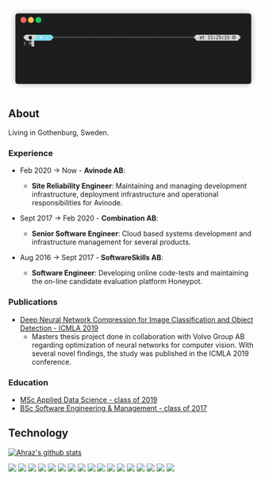 <p align="center">
  <img src="https://github.com/AhrazA/AhrazA/blob/master/static/terminal.gif?raw=true">
</p>

## About

Living in Gothenburg, Sweden.

### Experience

 - Feb 2020 -> Now - **Avinode AB**:
    - **Site Reliability Engineer**: Maintaining and managing development infrastructure, deployment infrastructure and operational responsibilities for Avinode.

 - Sept 2017 -> Feb 2020 - **Combination AB**:
    - **Senior Software Engineer**: Cloud based systems development and infrastructure management for several products.

 - Aug 2016 -> Sept 2017 - **SoftwareSkills AB**:
    - **Software Engineer**: Developing online code-tests and maintaining the on-line candidate evaluation platform Honeypot.

### Publications

- [Deep Neural Network Compression for Image Classification and Object Detection - ICMLA 2019](https://arxiv.org/abs/1910.02747)
  - Masters thesis project done in collaboration with Volvo Group AB regarding optimization of neural networks for computer vision. With several novel findings, the study was published in the ICMLA 2019 conference.

### Education

- [MSc Applied Data Science - class of 2019](https://www.gu.se/en/study-gothenburg/applied-data-science-masters-programme-n2ads)
- [BSc Software Engineering & Management - class of 2017](https://www.gu.se/en/study-gothenburg/software-engineering-and-management-masters-programme-n2sof)


## Technology

[![Ahraz's github stats](https://github-readme-stats.vercel.app/api?username=AhrazA&count_private=true&show_icons=true&theme=darcula)](https://github.com/anuraghazra/github-readme-stats)

![](https://img.shields.io/badge/OS-Linux-informational?style=flat&logo=Linux&logoColor=white&color=2bbc8a)
![](https://img.shields.io/badge/OS-Windows-informational?style=flat&logo=Windows&logoColor=white&color=2bbc8a)
![](https://img.shields.io/badge/OS-OSX-informational?style=flat&logo=Apple&logoColor=white&color=2bbc8a)
![](https://img.shields.io/badge/EDITOR-Vim-informational?style=flat&logo=Vim&logoColor=white&color=2bbc8a)
![](https://img.shields.io/badge/CODE-Python-informational?style=flat&logo=Python&logoColor=white&color=2bbc8a)
![](https://img.shields.io/badge/CODE-C%23-informational?style=flat&logo=C%20Sharp&logoColor=white&color=2bbc8a)
![](https://img.shields.io/badge/CODE-JavaScript-informational?style=flat&logo=JavaScript&logoColor=white&color=2bbc8a)
![](https://img.shields.io/badge/CODE-Golang-informational?style=flat&logo=Golang&logoColor=white&color=2bbc8a)
![](https://img.shields.io/badge/TOOLS-Docker-informational?style=flat&logo=Docker&logoColor=white&color=2bbc8a)
![](https://img.shields.io/badge/TOOLS-Kubernetes-informational?style=flat&logo=Kubernetes&logoColor=white&color=2bbc8a)
![](https://img.shields.io/badge/TOOLS-Helm-informational?style=flat&logo=Helm&logoColor=white&color=2bbc8a)
![](https://img.shields.io/badge/TOOLS-Terraform-informational?style=flat&logo=Terraform&logoColor=white&color=2bbc8a)
![](https://img.shields.io/badge/TOOLS-ELK%20Stack-informational?style=flat&logo=Elastic%20Stack&logoColor=white&color=2bbc8a)
![](https://img.shields.io/badge/TOOLS-RabbitMQ-informational?style=flat&logo=RabbitMQ&logoColor=white&color=2bbc8a)
![](https://img.shields.io/badge/TOOLS-Grafana-informational?style=flat&logo=Grafana&logoColor=white&color=2bbc8a)
![](https://img.shields.io/badge/TOOLS-InfluxDB-informational?style=flat&logo=InfluxDB&logoColor=white&color=2bbc8a)
![](https://img.shields.io/badge/CLOUD-Azure-informational?style=flat&logo=Microsoft%20Azure&logoColor=white&color=2bbc8a)

